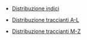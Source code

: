 - [Distribuzione indici](distribution_indici)


- [Distribuzione traccianti A-L](distribution_al)
- [Distribuzione traccianti M-Z](distribution_mz)
